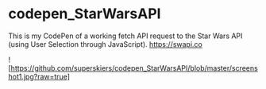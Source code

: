 # codepen_StarWarsAPI
This is my CodePen of a working fetch API request to the Star Wars API (using User Selection through JavaScript).
https://swapi.co


![https://github.com/superskiers/codepen_StarWarsAPI/blob/master/screenshot1.jpg?raw=true]

